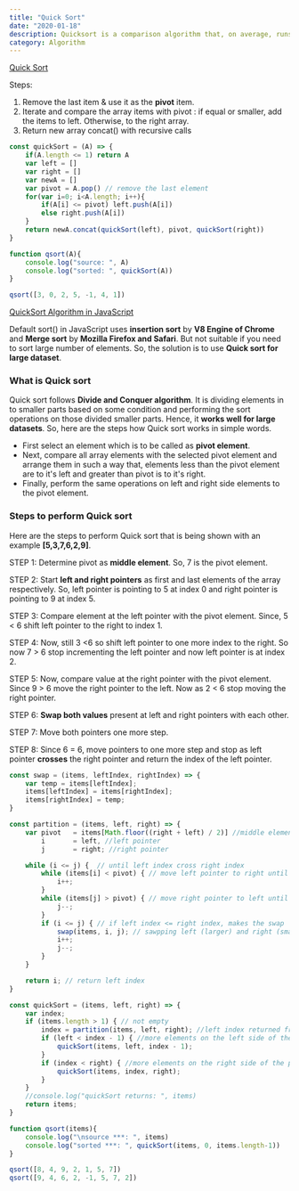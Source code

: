```yaml
---
title: "Quick Sort"
date: "2020-01-18"
description: Quicksort is a comparison algorithm that, on average, runs in O(n log n), or linearithmic, time. 
category: Algorithm
---
```


[Quick Sort](https://www.w3resource.com/javascript-exercises/searching-and-sorting-algorithm/searching-and-sorting-algorithm-exercise-1.php)

Steps:   
1. Remove the last item & use it as the **pivot** item.  
2. Iterate and compare the array items with pivot : if equal or smaller, add the items to left. Otherwise, to the right array.  
3. Return new array concat() with recursive calls     

```js
const quickSort = (A) => {
    if(A.length <= 1) return A
    var left = []
    var right = []
    var newA = []
    var pivot = A.pop() // remove the last element
    for(var i=0; i<A.length; i++){
        if(A[i] <= pivot) left.push(A[i])
        else right.push(A[i])
    }
    return newA.concat(quickSort(left), pivot, quickSort(right))
}

function qsort(A){
    console.log("source: ", A)
    console.log("sorted: ", quickSort(A))
}

qsort([3, 0, 2, 5, -1, 4, 1])
```

[QuickSort Algorithm in JavaScript](https://www.guru99.com/quicksort-in-javascript.html)

Default sort() in JavaScript uses **insertion sort** by **V8 Engine of Chrome** and **Merge sort** by **Mozilla Firefox and Safari**. But not suitable if you need to sort large number of elements. So, the solution is to use **Quick sort for large dataset**.

### What is Quick sort

Quick sort follows **Divide and Conquer algorithm**. It is dividing elements in to smaller parts based on some condition and performing the sort operations on those divided smaller parts. Hence, it **works well for large datasets**. So, here are the steps how Quick sort works in simple words.

- First select an element which is to be called as **pivot element**.  
- Next, compare all array elements with the selected pivot element and arrange them in such a way that, elements less than the pivot element are to it's left and greater than pivot is to it's right.  
- Finally, perform the same operations on left and right side elements to the pivot element.  

### Steps to perform Quick sort

Here are the steps to perform Quick sort that is being shown with an example **\[5,3,7,6,2,9\]**.  

STEP 1: Determine pivot as **middle element**. So, 7 is the pivot element.

STEP 2: Start **left and right pointers** as first and last elements of the array respectively. So, left pointer is pointing to 5 at index 0 and right pointer is pointing to 9 at index 5.  

STEP 3: Compare element at the left pointer with the pivot element. Since, 5 < 6 shift left pointer to the right to index 1.   

STEP 4: Now, still 3 <6 so shift left pointer to one more index to the right. So now 7 > 6 stop incrementing the left pointer and now left pointer is at index 2.

STEP 5: Now, compare value at the right pointer with the pivot element. Since 9 > 6 move the right pointer to the left. Now as 2 < 6 stop moving the right pointer.

STEP 6: **Swap both values** present at left and right pointers with each other.

STEP 7: Move both pointers one more step.

STEP 8: Since 6 = 6, move pointers to one more step and stop as left pointer **crosses** the right pointer and return the index of the left pointer.

```js
const swap = (items, leftIndex, rightIndex) => {
    var temp = items[leftIndex];
    items[leftIndex] = items[rightIndex];
    items[rightIndex] = temp;
}

const partition = (items, left, right) => {
    var pivot   = items[Math.floor((right + left) / 2)] //middle element
        i       = left, //left pointer
        j       = right; //right pointer

    while (i <= j) {  // until left index cross right index
        while (items[i] < pivot) { // move left pointer to right until the value >= pivot
            i++;
        }
        while (items[j] > pivot) { // move right pointer to left until the value <= pivot
            j--;
        }
        if (i <= j) { // if left index <= right index, makes the swap
            swap(items, i, j); // sawpping left (larger) and right (smaller)
            i++;
            j--;
        }
    } 

    return i; // return left index
}

const quickSort = (items, left, right) => {
    var index;
    if (items.length > 1) { // not empty
        index = partition(items, left, right); //left index returned from partition
        if (left < index - 1) { //more elements on the left side of the pivot
            quickSort(items, left, index - 1);
        }
        if (index < right) { //more elements on the right side of the pivot
            quickSort(items, index, right);
        }
    }
    //console.log("quickSort returns: ", items)
    return items;
}

function qsort(items){
    console.log("\nsource ***: ", items)
    console.log("sorted ***: ", quickSort(items, 0, items.length-1))
}

qsort([8, 4, 9, 2, 1, 5, 7])
qsort([9, 4, 6, 2, -1, 5, 7, 2])
```










